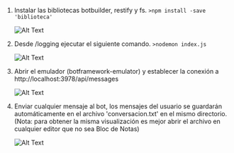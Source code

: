 1. Instalar las bibliotecas botbuilder, restify y fs.
    `>npm install -save 'biblioteca'`
    
    ![Alt Text](https://media.giphy.com/media/l0HU3wf4zhozUYYlW/giphy.gif)

2. Desde /logging ejecutar el siguiente comando.
   `>nodemon index.js`
   
    ![Alt Text](https://media.giphy.com/media/3o7527MoccQEeeKHrq/giphy.gif)

3. Abrir el emulador (botframework-emulator) y establecer la conexión a http://localhost:3978/api/messages

    ![Alt Text](https://media.giphy.com/media/3o7525jIuJVgz5Z1eg/giphy.gif)

4. Enviar cualquier mensaje al bot, los mensajes del usuario se guardarán automáticamente en el archivo
   'conversacion.txt' en el mismo directorio. 
   (Nota: para obtener la misma visualización es mejor abrir el archivo en cualquier editor que no sea Bloc de Notas)
   
    ![Alt Text](https://media.giphy.com/media/3o7524WnSajrsijYEo/giphy.gif)
